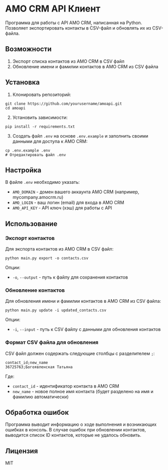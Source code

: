 # AMO CRM API Клиент

Программа для работы с API AMO CRM, написанная на Python. Позволяет экспортировать контакты в CSV-файл и обновлять их из CSV-файла.

## Возможности

1. Экспорт списка контактов из AMO CRM в CSV файл
2. Обновление имени и фамилии контактов в AMO CRM из CSV файла

## Установка

1. Клонировать репозиторий:
```
git clone https://github.com/yourusername/amoapi.git
cd amoapi
```

2. Установить зависимости:
```
pip install -r requirements.txt
```

3. Создать файл `.env` на основе `.env.example` и заполнить своими данными для доступа к AMO CRM:
```
cp .env.example .env
# Отредактировать файл .env
```

## Настройка

В файле `.env` необходимо указать:

- `AMO_DOMAIN` - домен вашего аккаунта AMO CRM (например, mycompany.amocrm.ru)
- `AMO_LOGIN` - ваш логин (email) для входа в AMO CRM
- `AMO_API_KEY` - API ключ (хэш) для работы с API

## Использование

### Экспорт контактов

Для экспорта контактов из AMO CRM в CSV файл:

```
python main.py export -o contacts.csv
```

Опции:
- `-o`, `--output` - путь к файлу для сохранения контактов

### Обновление контактов

Для обновления имени и фамилии контактов в AMO CRM из CSV файла:

```
python main.py update -i updated_contacts.csv
```

Опции:
- `-i`, `--input` - путь к CSV файлу с данными для обновления контактов

### Формат CSV файла для обновления

CSV файл должен содержать следующие столбцы с разделителем `;`:

```
contact_id;new_name
36725763;Богоявленская Татьяна
```

Где:
- `contact_id` - идентификатор контакта в AMO CRM
- `new_name` - новое полное имя контакта (будет разделено на имя и фамилию автоматически)

## Обработка ошибок

Программа выводит информацию о ходе выполнения и возникающих ошибках в консоль. В случае ошибок при обновлении контактов, выводится список ID контактов, которые не удалось обновить.

## Лицензия

MIT